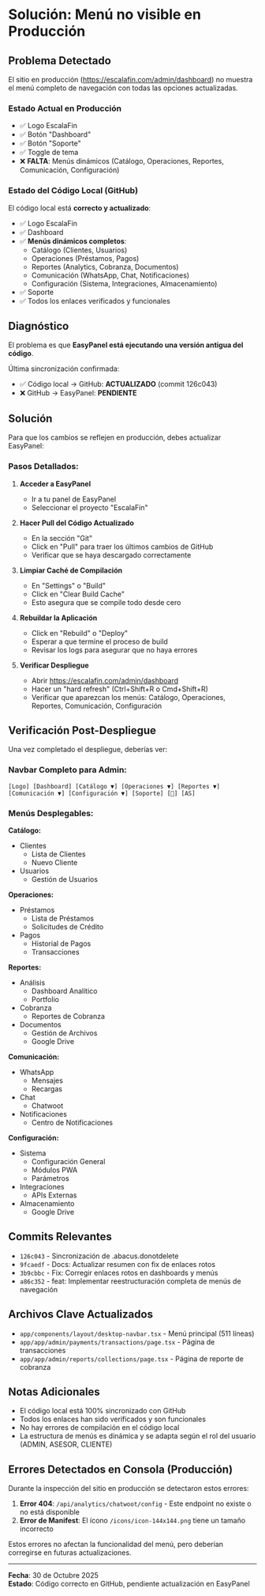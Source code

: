 
# Solución: Menú no visible en Producción

## Problema Detectado

El sitio en producción (https://escalafin.com/admin/dashboard) no muestra el menú completo de navegación con todas las opciones actualizadas.

### Estado Actual en Producción
- ✅ Logo EscalaFin
- ✅ Botón "Dashboard"
- ✅ Botón "Soporte"
- ✅ Toggle de tema
- ❌ **FALTA**: Menús dinámicos (Catálogo, Operaciones, Reportes, Comunicación, Configuración)

### Estado del Código Local (GitHub)
El código local está **correcto y actualizado**:
- ✅ Logo EscalaFin
- ✅ Dashboard
- ✅ **Menús dinámicos completos**: 
  - Catálogo (Clientes, Usuarios)
  - Operaciones (Préstamos, Pagos)
  - Reportes (Analytics, Cobranza, Documentos)
  - Comunicación (WhatsApp, Chat, Notificaciones)
  - Configuración (Sistema, Integraciones, Almacenamiento)
- ✅ Soporte
- ✅ Todos los enlaces verificados y funcionales

## Diagnóstico

El problema es que **EasyPanel está ejecutando una versión antigua del código**. 

Última sincronización confirmada:
- ✅ Código local → GitHub: **ACTUALIZADO** (commit 126c043)
- ❌ GitHub → EasyPanel: **PENDIENTE**

## Solución

Para que los cambios se reflejen en producción, debes actualizar EasyPanel:

### Pasos Detallados:

1. **Acceder a EasyPanel**
   - Ir a tu panel de EasyPanel
   - Seleccionar el proyecto "EscalaFin"

2. **Hacer Pull del Código Actualizado**
   - En la sección "Git"
   - Click en "Pull" para traer los últimos cambios de GitHub
   - Verificar que se haya descargado correctamente

3. **Limpiar Caché de Compilación**
   - En "Settings" o "Build"
   - Click en "Clear Build Cache"
   - Esto asegura que se compile todo desde cero

4. **Rebuildar la Aplicación**
   - Click en "Rebuild" o "Deploy"
   - Esperar a que termine el proceso de build
   - Revisar los logs para asegurar que no haya errores

5. **Verificar Despliegue**
   - Abrir https://escalafin.com/admin/dashboard
   - Hacer un "hard refresh" (Ctrl+Shift+R o Cmd+Shift+R)
   - Verificar que aparezcan los menús: Catálogo, Operaciones, Reportes, Comunicación, Configuración

## Verificación Post-Despliegue

Una vez completado el despliegue, deberías ver:

### Navbar Completo para Admin:
```
[Logo] [Dashboard] [Catálogo ▼] [Operaciones ▼] [Reportes ▼] [Comunicación ▼] [Configuración ▼] [Soporte] [🌙] [AS]
```

### Menús Desplegables:

**Catálogo:**
- Clientes
  - Lista de Clientes
  - Nuevo Cliente
- Usuarios
  - Gestión de Usuarios

**Operaciones:**
- Préstamos
  - Lista de Préstamos
  - Solicitudes de Crédito
- Pagos
  - Historial de Pagos
  - Transacciones

**Reportes:**
- Análisis
  - Dashboard Analítico
  - Portfolio
- Cobranza
  - Reportes de Cobranza
- Documentos
  - Gestión de Archivos
  - Google Drive

**Comunicación:**
- WhatsApp
  - Mensajes
  - Recargas
- Chat
  - Chatwoot
- Notificaciones
  - Centro de Notificaciones

**Configuración:**
- Sistema
  - Configuración General
  - Módulos PWA
  - Parámetros
- Integraciones
  - APIs Externas
- Almacenamiento
  - Google Drive

## Commits Relevantes

- `126c043` - Sincronización de .abacus.donotdelete
- `9fcaedf` - Docs: Actualizar resumen con fix de enlaces rotos
- `3b9cbbc` - Fix: Corregir enlaces rotos en dashboards y menús
- `a86c352` - feat: Implementar reestructuración completa de menús de navegación

## Archivos Clave Actualizados

- `app/components/layout/desktop-navbar.tsx` - Menú principal (511 líneas)
- `app/app/admin/payments/transactions/page.tsx` - Página de transacciones
- `app/app/admin/reports/collections/page.tsx` - Página de reporte de cobranza

## Notas Adicionales

- El código local está 100% sincronizado con GitHub
- Todos los enlaces han sido verificados y son funcionales
- No hay errores de compilación en el código local
- La estructura de menús es dinámica y se adapta según el rol del usuario (ADMIN, ASESOR, CLIENTE)

## Errores Detectados en Consola (Producción)

Durante la inspección del sitio en producción se detectaron estos errores:

1. **Error 404**: `/api/analytics/chatwoot/config` - Este endpoint no existe o no está disponible
2. **Error de Manifest**: El ícono `/icons/icon-144x144.png` tiene un tamaño incorrecto

Estos errores no afectan la funcionalidad del menú, pero deberían corregirse en futuras actualizaciones.

---

**Fecha**: 30 de Octubre 2025  
**Estado**: Código correcto en GitHub, pendiente actualización en EasyPanel
